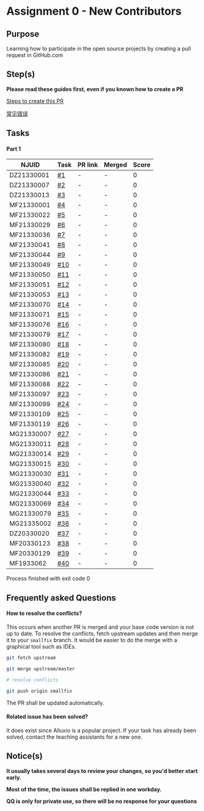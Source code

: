 # Assignment 0 - New Contributors

## Purpose

Learning how to participate in the open source projects by creating a pull request in GitHub.com

## Step(s)

**Please read these guides first, even if you known how to create a PR**

[Steps to create this PR](How-To.md)

[常见错误](Errors.md)

## Tasks

#### Part 1 

| NJUID | Task | PR link | Merged | Score |
|---|---|---|---|---|
DZ21330001|[#1](https://github.com/PasaLab/MR-Course-Assignments/blob/fall-2021/issue_list.md#task-1)  | - | - | 0 |
DZ21330007|[#2](https://github.com/PasaLab/MR-Course-Assignments/blob/fall-2021/issue_list.md#task-2)  | - | - | 0 |
DZ21330013|[#3](https://github.com/PasaLab/MR-Course-Assignments/blob/fall-2021/issue_list.md#task-3)  | - | - | 0 |
MF21330001|[#4](https://github.com/PasaLab/MR-Course-Assignments/blob/fall-2021/issue_list.md#task-4)  | - | - | 0 |
MF21330022|[#5](https://github.com/PasaLab/MR-Course-Assignments/blob/fall-2021/issue_list.md#task-5)  | - | - | 0 |
MF21330029|[#6](https://github.com/PasaLab/MR-Course-Assignments/blob/fall-2021/issue_list.md#task-6)  | - | - | 0 |
MF21330036|[#7](https://github.com/PasaLab/MR-Course-Assignments/blob/fall-2021/issue_list.md#task-7)  | - | - | 0 |
MF21330041|[#8](https://github.com/PasaLab/MR-Course-Assignments/blob/fall-2021/issue_list.md#task-8)  | - | - | 0 |
MF21330044|[#9](https://github.com/PasaLab/MR-Course-Assignments/blob/fall-2021/issue_list.md#task-9)  | - | - | 0 |
MF21330049|[#10](https://github.com/PasaLab/MR-Course-Assignments/blob/fall-2021/issue_list.md#task-10)  | - | - | 0 |
MF21330050|[#11](https://github.com/PasaLab/MR-Course-Assignments/blob/fall-2021/issue_list.md#task-11)  | - | - | 0 |
MF21330051|[#12](https://github.com/PasaLab/MR-Course-Assignments/blob/fall-2021/issue_list.md#task-12)  | - | - | 0 |
MF21330053|[#13](https://github.com/PasaLab/MR-Course-Assignments/blob/fall-2021/issue_list.md#task-13)  | - | - | 0 |
MF21330070|[#14](https://github.com/PasaLab/MR-Course-Assignments/blob/fall-2021/issue_list.md#task-14)  | - | - | 0 |
MF21330071|[#15](https://github.com/PasaLab/MR-Course-Assignments/blob/fall-2021/issue_list.md#task-15)  | - | - | 0 |
MF21330076|[#16](https://github.com/PasaLab/MR-Course-Assignments/blob/fall-2021/issue_list.md#task-16)  | - | - | 0 |
MF21330079|[#17](https://github.com/PasaLab/MR-Course-Assignments/blob/fall-2021/issue_list.md#task-17)  | - | - | 0 |
MF21330080|[#18](https://github.com/PasaLab/MR-Course-Assignments/blob/fall-2021/issue_list.md#task-18)  | - | - | 0 |
MF21330082|[#19](https://github.com/PasaLab/MR-Course-Assignments/blob/fall-2021/issue_list.md#task-19)  | - | - | 0 |
MF21330085|[#20](https://github.com/PasaLab/MR-Course-Assignments/blob/fall-2021/issue_list.md#task-20)  | - | - | 0 |
MF21330086|[#21](https://github.com/PasaLab/MR-Course-Assignments/blob/fall-2021/issue_list.md#task-21)  | - | - | 0 |
MF21330088|[#22](https://github.com/PasaLab/MR-Course-Assignments/blob/fall-2021/issue_list.md#task-22)  | - | - | 0 |
MF21330097|[#23](https://github.com/PasaLab/MR-Course-Assignments/blob/fall-2021/issue_list.md#task-23)  | - | - | 0 |
MF21330099|[#24](https://github.com/PasaLab/MR-Course-Assignments/blob/fall-2021/issue_list.md#task-24)  | - | - | 0 |
MF21330109|[#25](https://github.com/PasaLab/MR-Course-Assignments/blob/fall-2021/issue_list.md#task-25)  | - | - | 0 |
MF21330119|[#26](https://github.com/PasaLab/MR-Course-Assignments/blob/fall-2021/issue_list.md#task-26)  | - | - | 0 |
MG21330007|[#27](https://github.com/PasaLab/MR-Course-Assignments/blob/fall-2021/issue_list.md#task-27)  | - | - | 0 |
MG21330011|[#28](https://github.com/PasaLab/MR-Course-Assignments/blob/fall-2021/issue_list.md#task-28)  | - | - | 0 |
MG21330014|[#29](https://github.com/PasaLab/MR-Course-Assignments/blob/fall-2021/issue_list.md#task-29)  | - | - | 0 |
MG21330015|[#30](https://github.com/PasaLab/MR-Course-Assignments/blob/fall-2021/issue_list.md#task-30)  | - | - | 0 |
MG21330030|[#31](https://github.com/PasaLab/MR-Course-Assignments/blob/fall-2021/issue_list.md#task-31)  | - | - | 0 |
MG21330040|[#32](https://github.com/PasaLab/MR-Course-Assignments/blob/fall-2021/issue_list.md#task-32)  | - | - | 0 |
MG21330044|[#33](https://github.com/PasaLab/MR-Course-Assignments/blob/fall-2021/issue_list.md#task-33)  | - | - | 0 |
MG21330069|[#34](https://github.com/PasaLab/MR-Course-Assignments/blob/fall-2021/issue_list.md#task-34)  | - | - | 0 |
MG21330079|[#35](https://github.com/PasaLab/MR-Course-Assignments/blob/fall-2021/issue_list.md#task-35)  | - | - | 0 |
MG21335002|[#36](https://github.com/PasaLab/MR-Course-Assignments/blob/fall-2021/issue_list.md#task-36)  | - | - | 0 |
DZ20330020|[#37](https://github.com/PasaLab/MR-Course-Assignments/blob/fall-2021/issue_list.md#task-37)  | - | - | 0 |
MF20330123|[#38](https://github.com/PasaLab/MR-Course-Assignments/blob/fall-2021/issue_list.md#task-38)  | - | - | 0 |
MF20330129|[#39](https://github.com/PasaLab/MR-Course-Assignments/blob/fall-2021/issue_list.md#task-39)  | - | - | 0 |
MF1933062|[#40](https://github.com/PasaLab/MR-Course-Assignments/blob/fall-2021/issue_list.md#task-40)  | - | - | 0 |


Process finished with exit code 0



## Frequently asked Questions

#### How to resolve the conflicts?

This occurs when another PR is merged and your base code version is not up to date. To resolve the conflicts, fetch upstream updates and then merge it to your `smallfix` branch. It would be easier to do the merge with a graphical tool such as IDEs.

```bash
git fetch upstream

git merge upstream/master

# resolve conflicts

git push origin smallfix
```

The PR shall be updated automatically.

#### Related issue has been solved?

It does exist since Alluxio is a popular project. If your task has already been solved, contact the teaching assistants for a new one.

## Notice(s)

**It usually takes several days to review your changes, so you'd better start early.**

**Most of the time, the issues shall be replied in one workday.**

**QQ is only for private use, so there will be no response for your questions**
